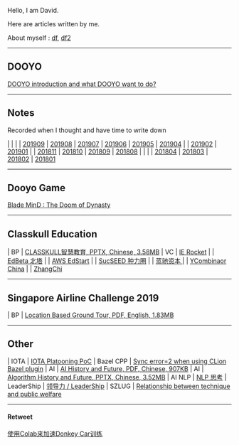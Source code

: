 
Hello, I am David.

Here are articles written by me.

About myself : [df]( /dooyo/df ), [df2]( /dooyo/df2 )



---
## DOOYO

[DOOYO introduction and what DOOYO want to do?]( /dooyo/dooyo_intro_4_csme )


---
## Notes

Recorded when I thought and have time to write down

|                          |                          |                          | [201909]( /idea/201909 ) 
| [201908]( /idea/201908 ) | [201907]( /idea/201907 ) | [201906]( /idea/201906 ) | [201905]( /idea/201905 ) 
| [201904]( /idea/201904 ) |                          | [201902]( /idea/201902 ) | [201901]( /idea/201901 ) 
|                          | [201811]( /idea/201811 ) | [201810]( /idea/201810 ) | [201809]( /idea/201809 ) 
| [201808]( /idea/201808 ) |                          |                          |
| [201804]( /idea/201804 ) | [201803]( /idea/201803 ) | [201802]( /idea/201802 ) | [201801]( /idea/201801 )


---
## Dooyo Game

[Blade MinD : The Doom of Dynasty]( /cike/readme_en )


---
## Classkull Education

| BP | [CLASSKULL智慧教育, PPTX, Chinese, 3.58MB]( /classkull/CLASSKULL智慧教育(BP).df.20190728.1638.pptx )
| VC | [IE Rocket]( /classkull/ierockets )
|    | [EdBeta 北塔]( /classkull/edbeta )
|    | [AWS EdStart]( /classkull/awsedstart )
|    | [SucSEED 种力圈]( /classkull/sucseed )
|    | [蓝驰资本 ]( /classkull/brv )
|    | [YCombinaor China]( /classkull/ycombinator )
|    | [ZhangChi]( /classkull/zhangchi )


---
## Singapore Airline Challenge 2019

| BP | [Location Based Ground Tour, PDF, English, 1.83MB]( /saac2019/SingaporeAirlineAppChallenge2019_RoaringWhale_201908101858.pdf )


---
## Other

| IOTA        | [IOTA Platooning PoC]( /other/iota_based_platooning )
| Bazel CPP   | [Sync error=2 when using CLion Bazel plugin]( /tech/clion_bazel_plugin ) 
| AI          | [AI History and Future, PDF, Chinese, 907KB]( /tech/AI_History_and_Future.df.20190517.1307.pdf ) 
| AI          | [Algorithm History and Future, PPTX, Chinese, 3.52MB]( /tech/Algorithm_History_and_Future.df.df.20190710.1834.pptx ) 
| AI NLP      | [NLP 思考]( /tech/nlp ) 
| LeaderShip  | [领导力 / LeaderShip]( /dooyo/leadership ) 
| SZLUG       | [Relationship between technique and public welfare](/other/szlug_talk_with_xiaoban_20190224) 


---
#### Retweet

[使用Colab来加速Donkey Car训练]( http://kevingor.com/2019/08/use_colab_gpu_to_train_donkeycar/ )



